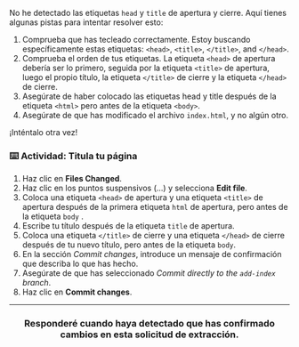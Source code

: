 No he detectado las etiquetas `head` y `title` de apertura y cierre. Aquí tienes algunas pistas para intentar resolver esto:

1. Comprueba que has tecleado correctamente. Estoy buscando específicamente estas etiquetas: `<head>`, `<title>`, `</title>`, and `</head>`.
2. Comprueba el orden de tus etiquetas. La etiqueta  `<head>` de apertura debería ser lo primero, seguida por la etiqueta `<title>` de apertura, luego el propio título, la etiqueta  `</title>` de cierre y la etiqueta `</head>` de cierre.
3. Asegúrate de haber colocado las etiquetas head y title después de la etiqueta `<html>` pero antes de la etiqueta `<body>`.
4. Asegúrate de que has modificado el archivo `index.html`, y no algún otro. 

¡Inténtalo otra vez!

### :keyboard: Actividad: Titula tu página

1. Haz clic en **Files Changed**.
1. Haz clic en los puntos suspensivos (...) y selecciona **Edit file**.
2. Coloca una etiqueta `<head>` de apertura y una etiqueta `<title>` de apertura después de la primera etiqueta `html` de apertura, pero antes de la etiqueta `body` .
3. Escribe tu título después de la etiqueta `title` de apertura.
4. Coloca una etiqueta `</title>` de cierre y una etiqueta `</head>` de cierre después de tu nuevo título, pero antes de la etiqueta `body`. 
5. En la sección _Commit changes_, introduce un mensaje de confirmación que describa lo que has hecho.
6. Asegúrate de que has seleccionado _Commit directly to the `add-index` branch_.
7. Haz clic en **Commit changes**.

<hr>
<h3 align="center">Responderé cuando haya detectado que has confirmado cambios en esta solicitud de extracción.</h3>